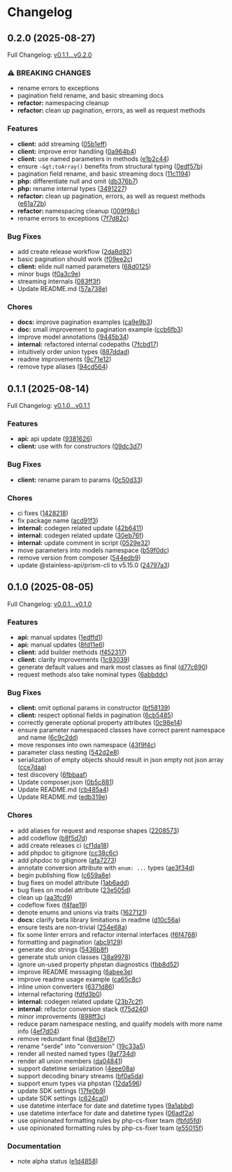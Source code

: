 # Changelog

## 0.2.0 (2025-08-27)

Full Changelog: [v0.1.1...v0.2.0](https://github.com/e-invoice-be/e-invoice-php/compare/v0.1.1...v0.2.0)

### ⚠ BREAKING CHANGES

* rename errors to exceptions
* pagination field rename, and basic streaming docs
* **refactor:** namespacing cleanup
* **refactor:** clean up pagination, errors, as well as request methods

### Features

* **client:** add streaming ([05b1eff](https://github.com/e-invoice-be/e-invoice-php/commit/05b1eff719c3724fc1f4d79c33beb224bb65a9af))
* **client:** improve error handling ([0a964b4](https://github.com/e-invoice-be/e-invoice-php/commit/0a964b44724dc37035a7dbb6a0ac41ba14c3d974))
* **client:** use named parameters in methods ([e1b2c44](https://github.com/e-invoice-be/e-invoice-php/commit/e1b2c4486c6ddf1122dd391d75a8a7f12cd619d8))
* ensure `-&gt;toArray()` benefits from structural typing ([0edf57b](https://github.com/e-invoice-be/e-invoice-php/commit/0edf57bab9faa433b9f164dd1d64a6a518fa7222))
* pagination field rename, and basic streaming docs ([11c1194](https://github.com/e-invoice-be/e-invoice-php/commit/11c11941b8a3b8c33ea13e1989aaee8932affe17))
* **php:** differentiate null and omit ([db376b7](https://github.com/e-invoice-be/e-invoice-php/commit/db376b722261d282c0a64ef09b068e738ae32d35))
* **php:** rename internal types ([3491227](https://github.com/e-invoice-be/e-invoice-php/commit/349122719a51fe48d76576c906dc4d9d887200e0))
* **refactor:** clean up pagination, errors, as well as request methods ([e61a72b](https://github.com/e-invoice-be/e-invoice-php/commit/e61a72b4a8ee8239d770f9be64bdd69458604694))
* **refactor:** namespacing cleanup ([009f98c](https://github.com/e-invoice-be/e-invoice-php/commit/009f98c7cf6548e42b1fff665a3e5c570b35d2ae))
* rename errors to exceptions ([7f7d82c](https://github.com/e-invoice-be/e-invoice-php/commit/7f7d82c0c14e4e3a734a241509a64a6561bf4475))


### Bug Fixes

* add create release workflow ([2da8d92](https://github.com/e-invoice-be/e-invoice-php/commit/2da8d92b8ae813682991e27af1a6e1e7f956ee44))
* basic pagination should work ([f09ee2c](https://github.com/e-invoice-be/e-invoice-php/commit/f09ee2c22760fcd2152daf4015b6100ae3d4ce82))
* **client:** elide null named parameters ([68d0125](https://github.com/e-invoice-be/e-invoice-php/commit/68d012510c6719ae8843e04414f9207803372163))
* minor bugs ([f0a3c9e](https://github.com/e-invoice-be/e-invoice-php/commit/f0a3c9eb4b69a52f1af4fa79d362cfc1b9c6ae98))
* streaming internals ([083ff3f](https://github.com/e-invoice-be/e-invoice-php/commit/083ff3fa2acb87f6703b62d65c55778bd35a0aec))
* Update README.md ([57a738e](https://github.com/e-invoice-be/e-invoice-php/commit/57a738e1b6095b0dcbf2195b6a1a46ad84e7524f))


### Chores

* **docs:** improve pagination examples ([ca9e9b3](https://github.com/e-invoice-be/e-invoice-php/commit/ca9e9b317502dae01309e1db4eaea2e0f4033ed8))
* **doc:** small improvement to pagination example ([ccb6fb3](https://github.com/e-invoice-be/e-invoice-php/commit/ccb6fb397ad1cd8462ca2efc1d2f4b7d523a534b))
* improve model annotations ([9445b34](https://github.com/e-invoice-be/e-invoice-php/commit/9445b340c4a174913b210183a8ce8cbff5795ea6))
* **internal:** refactored internal codepaths ([7fcbd17](https://github.com/e-invoice-be/e-invoice-php/commit/7fcbd17872b9512d7ba2f361a20b4e903938fb58))
* intuitively order union types ([887ddad](https://github.com/e-invoice-be/e-invoice-php/commit/887ddad6d446c7ad1ff1b7bd713f73c3c87cb94d))
* readme improvements ([9c71e12](https://github.com/e-invoice-be/e-invoice-php/commit/9c71e12c1889edc2e2a60e2b1843f0bd9a2e4b1a))
* remove type aliases ([94cd564](https://github.com/e-invoice-be/e-invoice-php/commit/94cd564497db34caab38f0c52db1f0ac75f0865c))

## 0.1.1 (2025-08-14)

Full Changelog: [v0.1.0...v0.1.1](https://github.com/e-invoice-be/e-invoice-php/compare/v0.1.0...v0.1.1)

### Features

* **api:** api update ([9381626](https://github.com/e-invoice-be/e-invoice-php/commit/93816266a1eb1d6a06c90f64dd849a8c52185e25))
* **client:** use with for constructors ([09dc3d7](https://github.com/e-invoice-be/e-invoice-php/commit/09dc3d71c3d1a185f8a11a28cfb01b11a7a64c66))


### Bug Fixes

* **client:** rename param to params ([0c50d33](https://github.com/e-invoice-be/e-invoice-php/commit/0c50d33d6caa934e5f4d5dcf1621dbd32b9215f4))


### Chores

* ci fixes ([1428218](https://github.com/e-invoice-be/e-invoice-php/commit/14282188a614e69e10131e030c32d16e6143b658))
* fix package name ([acd91f3](https://github.com/e-invoice-be/e-invoice-php/commit/acd91f31ceb5066a248435b5cc344a5d35555673))
* **internal:** codegen related update ([42b6411](https://github.com/e-invoice-be/e-invoice-php/commit/42b6411d16ae8be6af382f2b32359d395d850f48))
* **internal:** codegen related update ([30eb76f](https://github.com/e-invoice-be/e-invoice-php/commit/30eb76fc59d1eaee01c50a28d962b864dc343cc2))
* **internal:** update comment in script ([0529e32](https://github.com/e-invoice-be/e-invoice-php/commit/0529e32c4aab3ea1a932b145b8eb8e4b6df7e671))
* move parameters into models namespace ([b59f0dc](https://github.com/e-invoice-be/e-invoice-php/commit/b59f0dcf192a48d06debf5a33f47ed29c9c0131c))
* remove version from composer ([544edb9](https://github.com/e-invoice-be/e-invoice-php/commit/544edb9b09b1e16d178587e2d9a74cb6f336bd4b))
* update @stainless-api/prism-cli to v5.15.0 ([24797a3](https://github.com/e-invoice-be/e-invoice-php/commit/24797a38637f18a359dc10cb69072a25cef73e65))

## 0.1.0 (2025-08-05)

Full Changelog: [v0.0.1...v0.1.0](https://github.com/e-invoice-be/e-invoice-php/compare/v0.0.1...v0.1.0)

### Features

* **api:** manual updates ([1edffd1](https://github.com/e-invoice-be/e-invoice-php/commit/1edffd1c1c23324adddedffe1725745d2f767fba))
* **api:** manual updates ([8fd11e6](https://github.com/e-invoice-be/e-invoice-php/commit/8fd11e63b5d193577c3f47cc2076f778b90248ca))
* **client:** add builder methods ([f452317](https://github.com/e-invoice-be/e-invoice-php/commit/f452317be2e3f033b42e10928aa9066e5b7417d4))
* **client:** clarity improvements ([1c93039](https://github.com/e-invoice-be/e-invoice-php/commit/1c93039eafcfd22209db4822eee8efd8486c6211))
* generate default values and mark most classes as final ([d77c690](https://github.com/e-invoice-be/e-invoice-php/commit/d77c690caec65c4cee8baa3500e65aaa0967dd12))
* request methods also take nominal types ([6abbddc](https://github.com/e-invoice-be/e-invoice-php/commit/6abbddcf5c6c003b74bd3ce0e2ff5e94735789de))


### Bug Fixes

* **client:** omit optional params in constructor ([bf58139](https://github.com/e-invoice-be/e-invoice-php/commit/bf5813973dafe34b15e1a7a7948d1c55ee05ae2f))
* **client:** respect optional fields in pagination ([6cb5485](https://github.com/e-invoice-be/e-invoice-php/commit/6cb5485e73edd0eef13e113bb712e2ecb2d87636))
* correctly generate optional property attributes ([0c98e14](https://github.com/e-invoice-be/e-invoice-php/commit/0c98e143df2ef29455b264f312600ffe93a076e9))
* ensure parameter namespaced classes have correct parent namespace and name ([6c9c2dd](https://github.com/e-invoice-be/e-invoice-php/commit/6c9c2ddd7abab8d26c11eede1493bd5a23e052b8))
* move responses into own namespace ([43f9f4c](https://github.com/e-invoice-be/e-invoice-php/commit/43f9f4c9ea62debde759c63a80b5abc5c62e5449))
* parameter class nesting ([542d2e8](https://github.com/e-invoice-be/e-invoice-php/commit/542d2e898cb905efe5a54a637502bd9a7f443485))
* serialization of empty objects should result in json empty not json array ([cce7daa](https://github.com/e-invoice-be/e-invoice-php/commit/cce7daa5fd51273775984a113f4f2150611e2848))
* test discovery ([6fbbaaf](https://github.com/e-invoice-be/e-invoice-php/commit/6fbbaaf411fd82b33368bc07e369ab5646f656c1))
* Update composer.json ([0b5c881](https://github.com/e-invoice-be/e-invoice-php/commit/0b5c881d827dfddbf938ad7447a695c506ccf3dd))
* Update README.md ([cb485a4](https://github.com/e-invoice-be/e-invoice-php/commit/cb485a427a396f7ea0ab5346398a5f218dcc6e3e))
* Update README.md ([edb319e](https://github.com/e-invoice-be/e-invoice-php/commit/edb319e4def8ffde865af9549a2ad6dae63488c3))


### Chores

* add aliases for request and response shapes ([2208573](https://github.com/e-invoice-be/e-invoice-php/commit/2208573ba5b81c528ab172822a4cbfbb79ea414b))
* add codeflow ([b8f5d7d](https://github.com/e-invoice-be/e-invoice-php/commit/b8f5d7d52715230e4aa1cf9a08311da439b7dabb))
* add create releases ci ([cf1da18](https://github.com/e-invoice-be/e-invoice-php/commit/cf1da18fc2dd08ff90b69233a378fdcc106b7f17))
* add phpdoc to gitignore ([cc38c6c](https://github.com/e-invoice-be/e-invoice-php/commit/cc38c6ce32d2ef49ddf68d5323c3342d4ffc03f0))
* add phpdoc to gitignore ([afa7273](https://github.com/e-invoice-be/e-invoice-php/commit/afa727364fab7c9e3cd9841c7cad90d14e842ee0))
* annotate conversion attribute with `enum: ...` types ([ae3f34d](https://github.com/e-invoice-be/e-invoice-php/commit/ae3f34d28bbf4ae82e47670b34e741c9a11a063f))
* begin publishing flow ([c659a8e](https://github.com/e-invoice-be/e-invoice-php/commit/c659a8e01a1634de19d13ecf10098a1d06d2cc7e))
* bug fixes on model attribute ([1ab6add](https://github.com/e-invoice-be/e-invoice-php/commit/1ab6add38ab14497d02670a2bfbb2544d292e4c5))
* bug fixes on model attribute ([23e505d](https://github.com/e-invoice-be/e-invoice-php/commit/23e505d96385f4b5f28b3a295d7ce36e53d4549e))
* clean up ([aa3fcd9](https://github.com/e-invoice-be/e-invoice-php/commit/aa3fcd9767c0d6cfaa8c9703e091968f9bca57a8))
* codeflow fixes ([f4fae19](https://github.com/e-invoice-be/e-invoice-php/commit/f4fae19b567981220c59b898ee4b4664fe0113b9))
* denote enums and unions via traits ([1627121](https://github.com/e-invoice-be/e-invoice-php/commit/162712166878e7e02ba91f5e40c7b5896919c0cd))
* **docs:** clarify beta library limitations in readme ([d10c56a](https://github.com/e-invoice-be/e-invoice-php/commit/d10c56ab9507de684497820f48a414a6cdce9043))
* ensure tests are non-trivial ([254e68a](https://github.com/e-invoice-be/e-invoice-php/commit/254e68ac1323e781ac13c3699299db2a6d087ce7))
* fix some linter errors and refactor internal interfaces ([f6f4768](https://github.com/e-invoice-be/e-invoice-php/commit/f6f47689656381904ad1dfeeec16bc5ad4cb6760))
* formatting and pagination ([abc9129](https://github.com/e-invoice-be/e-invoice-php/commit/abc9129ee90f620198296bab2c18835f5c6b5b63))
* generate doc strings ([5436b8f](https://github.com/e-invoice-be/e-invoice-php/commit/5436b8f1a767d96260ec6c561f7a91f807948b58))
* generate stub union classes ([38a9978](https://github.com/e-invoice-be/e-invoice-php/commit/38a99784935460c845663240ddb5d3ada04339c0))
* ignore un-used property phpstan diagnostics ([fbb8d52](https://github.com/e-invoice-be/e-invoice-php/commit/fbb8d525c4f43a977f4bb1ed1cd08869bedf7b4b))
* improve README messaging ([6abee3e](https://github.com/e-invoice-be/e-invoice-php/commit/6abee3e2fc3331e49c4484fbf7b7aed581e93b2d))
* improve readme usage example ([ca65c8c](https://github.com/e-invoice-be/e-invoice-php/commit/ca65c8c3e6741e3d9fc22047db14621d0279a3d2))
* inline union converters ([6371d86](https://github.com/e-invoice-be/e-invoice-php/commit/6371d86d197eda215a81967decf41693e0f3249b))
* internal refactoring ([fdfd3b0](https://github.com/e-invoice-be/e-invoice-php/commit/fdfd3b05db3d145b7e55d721de0a45318469ebb4))
* **internal:** codegen related update ([23b7c2f](https://github.com/e-invoice-be/e-invoice-php/commit/23b7c2fda9a9ae6da6325204658ea184b35a5f06))
* **internal:** refactor conversion stack ([f75d240](https://github.com/e-invoice-be/e-invoice-php/commit/f75d240086225e4d50680944373c31dc8a178e21))
* minor improvements ([898ff3c](https://github.com/e-invoice-be/e-invoice-php/commit/898ff3c66cfb4c5db55d6f101c37776bd929c6b1))
* reduce param namespace nesting, and qualify models with more name info ([4ef7d04](https://github.com/e-invoice-be/e-invoice-php/commit/4ef7d040fb5d6eba051153c3c131c24773485e18))
* remove redundant final ([8d38e17](https://github.com/e-invoice-be/e-invoice-php/commit/8d38e17787d06d255415916f4527dcdf16d0f324))
* rename "serde" into "conversion" ([19c33a5](https://github.com/e-invoice-be/e-invoice-php/commit/19c33a59675709925444c7c753d78597f9112054))
* render all nested named types ([9af734d](https://github.com/e-invoice-be/e-invoice-php/commit/9af734d030686b1459dea4750413629f446f8be6))
* render all union members ([da04841](https://github.com/e-invoice-be/e-invoice-php/commit/da04841707c60f3ccc841bf77d6e6ac8e5464268))
* support datetime serialization ([4eee08a](https://github.com/e-invoice-be/e-invoice-php/commit/4eee08abfeff2ee8df3098d111880246ea457d37))
* support decoding binary streams ([bf0a5da](https://github.com/e-invoice-be/e-invoice-php/commit/bf0a5da9e49e17f8b9c661855ce3b1c094edc02d))
* support enum types via phpstan ([12da596](https://github.com/e-invoice-be/e-invoice-php/commit/12da596f2abdf18d670c6bb8ba246f02b3dd7247))
* update SDK settings ([17fe0b9](https://github.com/e-invoice-be/e-invoice-php/commit/17fe0b9a1b8f0eaf5244d9572c5621867a231462))
* update SDK settings ([c624ca0](https://github.com/e-invoice-be/e-invoice-php/commit/c624ca08f3c4eef1b7b45e3381895668c1c7624e))
* use datetime interface for date and datetime types ([9a1abbd](https://github.com/e-invoice-be/e-invoice-php/commit/9a1abbd3535f6f58f9aca63da8ab84ef9159fa16))
* use datetime interface for date and datetime types ([06adf2a](https://github.com/e-invoice-be/e-invoice-php/commit/06adf2a0159ce30bb6f3a163c59bb3ab6f1a24ff))
* use opinionated formatting rules by php-cs-fixer team ([fbfd5fd](https://github.com/e-invoice-be/e-invoice-php/commit/fbfd5fd430b05de1c0e7cd090e8ecbde42ae0c81))
* use opinionated formatting rules by php-cs-fixer team ([e55015f](https://github.com/e-invoice-be/e-invoice-php/commit/e55015fad6c21aba99d12055f7ebb37a62d96e71))


### Documentation

* note alpha status ([e1d4858](https://github.com/e-invoice-be/e-invoice-php/commit/e1d48582ce716dce54e8dec4403c187c3b8daf69))
